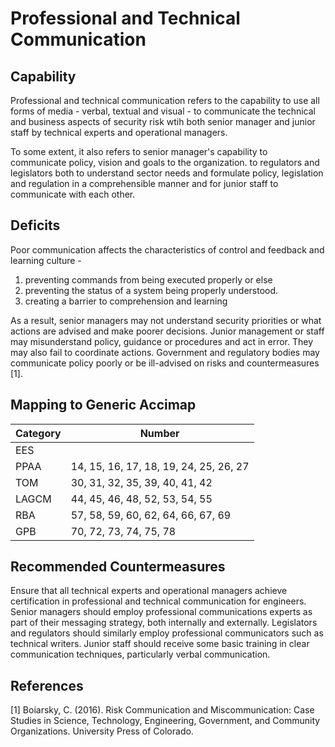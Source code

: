 # Professional and Technical Communication

## Capability

Professional and technical communication refers to the capability to use all forms of media - verbal, textual and visual - to communicate the technical and business aspects of
security risk wtih both senior manager and junior staff by technical experts and operational managers.  

To some extent, it also refers to senior manager's capability to communicate policy, vision and goals to the organization. to regulators and legislators both to understand sector needs and formulate policy, legislation and regulation in a comprehensible manner and for junior staff to communicate with each other.

## Deficits

Poor communication affects the characteristics of control and feedback and learning culture -

1. preventing commands from being executed properly or else 
2. preventing the status of a system being properly understood.
3. creating a barrier to comprehension and learning

As a result, senior managers may not understand security priorities or what actions are advised and make poorer decisions.  Junior management or staff may misunderstand policy, guidance or procedures and act in error.  They may also fail to coordinate actions. Government and regulatory bodies may communicate policy poorly or be ill-advised on risks and countermeasures [1].

## Mapping to Generic Accimap

|Category | Number |
| --- | --- |
|EES     |      |
|PPAA  | 14, 15, 16, 17, 18, 19, 24, 25, 26, 27|
|TOM   |30, 31, 32, 35, 39, 40, 41, 42|
|LAGCM | 44, 45, 46, 48, 52, 53, 54, 55|
|RBA   |57, 58, 59, 60, 62, 64, 66, 67, 69|
|GPB   |70, 72, 73,  74, 75, 78 |

## Recommended Countermeasures

Ensure that all technical experts and operational managers achieve certification in professional and technical communication for engineers.  Senior managers should employ professional communications experts as part of their messaging strategy, both internally and externally. Legislators and regulators should similarly employ professional communicators such as technical writers.  Junior staff should receive some basic training in clear communication techniques, particularly verbal communication.

## References

[1] Boiarsky, C. (2016). Risk Communication and Miscommunication: Case Studies in Science, Technology, Engineering, Government, and Community Organizations. 
University Press of Colorado.

